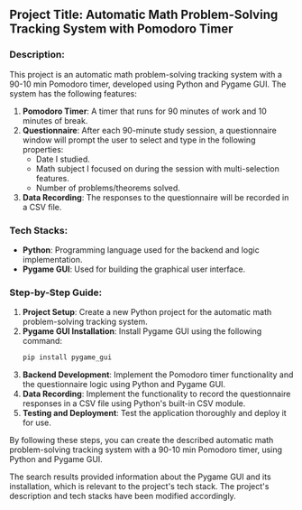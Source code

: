 ## Project Title: Automatic Math Problem-Solving Tracking System with Pomodoro Timer

### Description:
This project is an automatic math problem-solving tracking system with a 90-10 min Pomodoro timer, developed using Python and Pygame GUI. The system has the following features:
1. **Pomodoro Timer**: A timer that runs for 90 minutes of work and 10 minutes of break.
2. **Questionnaire**: After each 90-minute study session, a questionnaire window will prompt the user to select and type in the following properties:
    - Date I studied.
    - Math subject I focused on during the session with multi-selection features.
    - Number of problems/theorems solved.
3. **Data Recording**: The responses to the questionnaire will be recorded in a CSV file.

### Tech Stacks:
- **Python**: Programming language used for the backend and logic implementation.
- **Pygame GUI**: Used for building the graphical user interface.

### Step-by-Step Guide:
1. **Project Setup**: Create a new Python project for the automatic math problem-solving tracking system.
2. **Pygame GUI Installation**: Install Pygame GUI using the following command:
   ```python
   pip install pygame_gui
   ```
3. **Backend Development**: Implement the Pomodoro timer functionality and the questionnaire logic using Python and Pygame GUI.
4. **Data Recording**: Implement the functionality to record the questionnaire responses in a CSV file using Python's built-in CSV module.
5. **Testing and Deployment**: Test the application thoroughly and deploy it for use.

By following these steps, you can create the described automatic math problem-solving tracking system with a 90-10 min Pomodoro timer, using Python and Pygame GUI.

The search results provided information about the Pygame GUI and its installation, which is relevant to the project's tech stack. The project's description and tech stacks have been modified accordingly.
